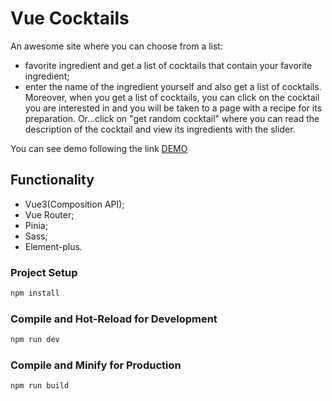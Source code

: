 # Vue Cocktails
An awesome site where you can choose from a list:
- favorite ingredient and get a list of cocktails that contain your favorite ingredient;
- enter the name of the ingredient yourself and also get a list of cocktails.
Moreover, when you get a list of cocktails, you can click on the cocktail you are interested in and you will be taken to a page with a recipe for its preparation.
Or...click on "get random cocktail" where you can read the description of the cocktail and view its ingredients with the slider.

You can see demo following the link
[DEMO](https://vue-cocktails.netlify.app/)

## Functionality
- Vue3(Composition API);
- Vue Router;
- Pinia;
- Sass;
- Element-plus.


### Project Setup
```sh
npm install
```

### Compile and Hot-Reload for Development
```sh
npm run dev
```
### Compile and Minify for Production
```sh
npm run build
```
